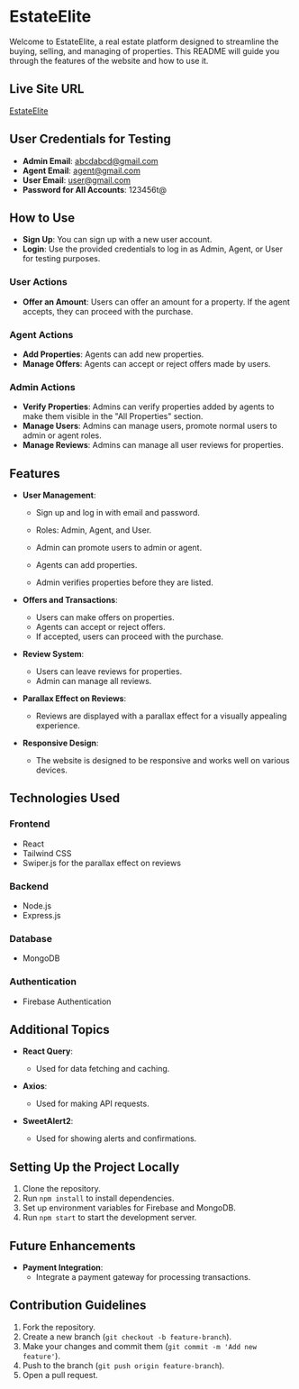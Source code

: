 # EstateElite

Welcome to EstateElite, a real estate platform designed to streamline the buying, selling, and managing of properties. This README will guide you through the features of the website and how to use it.

## Live Site URL
[EstateElite](https://estateelite-fdfad.web.app/)

## User Credentials for Testing
- **Admin Email**: abcdabcd@gmail.com
- **Agent Email**: agent@gmail.com
- **User Email**: user@gmail.com
- **Password for All Accounts**: 123456t@

## How to Use
- **Sign Up**: You can sign up with a new user account.
- **Login**: Use the provided credentials to log in as Admin, Agent, or User for testing purposes.

### User Actions
- **Offer an Amount**: Users can offer an amount for a property. If the agent accepts, they can proceed with the purchase.

### Agent Actions
- **Add Properties**: Agents can add new properties.
- **Manage Offers**: Agents can accept or reject offers made by users.

### Admin Actions
- **Verify Properties**: Admins can verify properties added by agents to make them visible in the "All Properties" section.
- **Manage Users**: Admins can manage users, promote normal users to admin or agent roles.
- **Manage Reviews**: Admins can manage all user reviews for properties.

## Features

- **User Management**:
  - Sign up and log in with email and password.
  - Roles: Admin, Agent, and User.
  - Admin can promote users to admin or agent.

  - Agents can add properties.
  - Admin verifies properties before they are listed.

- **Offers and Transactions**:
  - Users can make offers on properties.
  - Agents can accept or reject offers.
  - If accepted, users can proceed with the purchase.

- **Review System**:
  - Users can leave reviews for properties.
  - Admin can manage all reviews.

- **Parallax Effect on Reviews**:
  - Reviews are displayed with a parallax effect for a visually appealing experience.

- **Responsive Design**:
  - The website is designed to be responsive and works well on various devices.

## Technologies Used

### Frontend
- React
- Tailwind CSS
- Swiper.js for the parallax effect on reviews

### Backend
- Node.js
- Express.js

### Database
- MongoDB

### Authentication
- Firebase Authentication

## Additional Topics

- **React Query**:
  - Used for data fetching and caching.

- **Axios**:
  - Used for making API requests.

- **SweetAlert2**:
  - Used for showing alerts and confirmations.

## Setting Up the Project Locally

1. Clone the repository.
2. Run `npm install` to install dependencies.
3. Set up environment variables for Firebase and MongoDB.
4. Run `npm start` to start the development server.

## Future Enhancements

- **Payment Integration**:
  - Integrate a payment gateway for processing transactions.

## Contribution Guidelines

1. Fork the repository.
2. Create a new branch (`git checkout -b feature-branch`).
3. Make your changes and commit them (`git commit -m 'Add new feature'`).
4. Push to the branch (`git push origin feature-branch`).
5. Open a pull request.